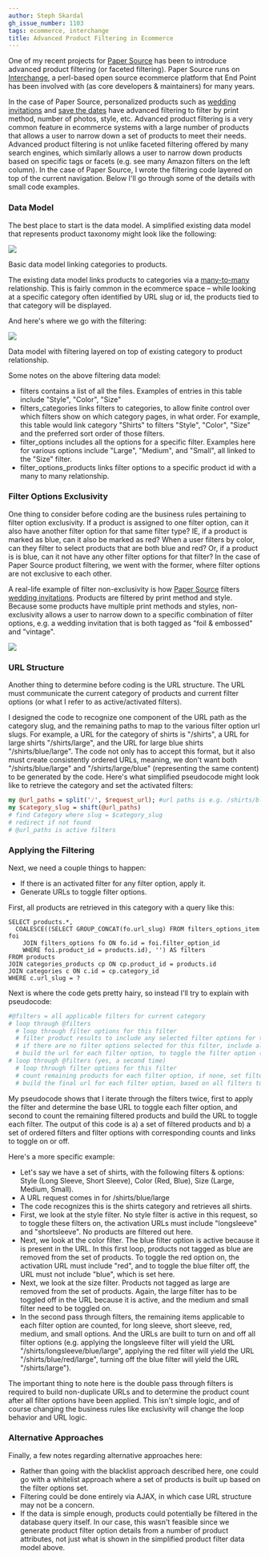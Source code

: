 ```yaml
---
author: Steph Skardal
gh_issue_number: 1103
tags: ecommerce, interchange
title: Advanced Product Filtering in Ecommerce
---
```


One of my recent projects for [Paper Source](http://www.papersource.com/) has been to introduce advanced product filtering (or faceted filtering). Paper Source runs on [Interchange](http://www.icdevgroup.org/i/dev), a perl-based open source ecommerce platform that End Point has been involved with (as core developers & maintainers) for many years.

In the case of Paper Source, personalized products such as [wedding invitations](http://www.papersource.com/personalized/wedding-invitations.html) and [save the dates](http://www.papersource.com/personalized/wedding-save-the-dates/photo-save-the-dates.html) have advanced filtering to filter by print method, number of photos, style, etc. Advanced product filtering is a very common feature in ecommerce systems with a large number of products that allows a user to narrow down a set of products to meet their needs. Advanced product filtering is not unlike faceted filtering offered by many search engines, which similarly allows a user to narrow down products based on specific tags or facets (e.g. see many Amazon filters on the left column). In the case of Paper Source, I wrote the filtering code layered on top of the current navigation. Below I'll go through some of the details with small code examples.

### Data Model

The best place to start is the data model. A simplified existing data model that represents product taxonomy might look like the following:

<img border="0" src="/blog/2015/03/18/advanced-product-filtering-in-ecommerce/image-0.png"/>

Basic data model linking categories to products.

The existing data model links products to categories via a [many-to-many](http://en.wikipedia.org/wiki/Many-to-many_%28data_model%29) relationship. This is fairly common in the ecommerce space – while looking at a specific category often identified by URL slug or id, the products tied to that category will be displayed.

And here's where we go with the filtering:

<img border="0" src="/blog/2015/03/18/advanced-product-filtering-in-ecommerce/image-1.png"/>

Data model with filtering layered on top of existing category to product relationship.

Some notes on the above filtering data model:

- filters contains a list of all the files. Examples of entries in this table include "Style", "Color", "Size"
- filters_categories links filters to categories, to allow finite control over which filters show on which category pages, in what order. For example, this table would link category "Shirts" to filters "Style", "Color", "Size" and the preferred sort order of those filters.
- filter_options includes all the options for a specific filter. Examples here for various options include "Large", "Medium", and "Small", all linked to the "Size" filter.
- filter_options_products links filter options to a specific product id with a many to many relationship.

### Filter Options Exclusivity

One thing to consider before coding are the business rules pertaining to filter option exclusivity. If a product is assigned to one filter option, can it also have another filter option for that same filter type? IE, if a product is marked as blue, can it also be marked as red? When a user filters by color, can they filter to select products that are both blue and red? Or, if a product is is blue, can it not have any other filter options for that filter? In the case of Paper Source product filtering, we went with the former, where filter options are not exclusive to each other.

A real-life example of filter non-exclusivity is how [Paper Source](http://www.papersource.com/) filters [wedding invitations](http://www.papersource.com/personalized/wedding-invitations.html). Products are filtered by print method and style. Because some products have multiple print methods and styles, non-exclusivity allows a user to narrow down to a specific combination of filter options, e.g. a wedding invitation that is both tagged as "foil & embossed" and "vintage".

<img border="0" src="/blog/2015/03/18/advanced-product-filtering-in-ecommerce/image-2.png"/>

### URL Structure

Another thing to determine before coding is the URL structure. The URL must communicate the current category of products and current filter options (or what I refer to as active/activated filters).

I designed the code to recognize one component of the URL path as the category slug, and the remaining paths to map to the various filter option url slugs. For example, a URL for the category of shirts is "/shirts", a URL for large shirts "/shirts/large", and the URL for large blue shirts "/shirts/blue/large". The code not only has to accept this format, but it also must create consistently ordered URLs, meaning, we don't want both "/shirts/blue/large" and "/shirts/large/blue" (representing the same content) to be generated by the code. Here's what simplified pseudocode might look like to retrieve the category and set the activated filters:

```perl
my @url_paths = split('/', $request_url); #url paths is e.g. /shirts/blue/large
my $category_slug = shift(@url_paths)
# find Category where slug = $category_slug
# redirect if not found
# @url_paths is active filters
```

### Applying the Filtering

Next, we need a couple things to happen:

- If there is an activated filter for any filter option, apply it.
- Generate URLs to toggle filter options.

First, all products are retrieved in this category with a query like this:

```nohighlight
SELECT products.*,
  COALESCE((SELECT GROUP_CONCAT(fo.url_slug) FROM filters_options_item foi
    JOIN filters_options fo ON fo.id = foi.filter_option_id
    WHERE foi.product_id = products.id), '') AS filters
FROM products
JOIN categories_products cp ON cp.product_id = products.id
JOIN categories c ON c.id = cp.category_id
WHERE c.url_slug = ?
```

Next is where the code gets pretty hairy, so instead I'll try to explain with pseudocode:

```perl
#@filters = all applicable filters for current category
# loop through @filters
  # loop through filter options for this filter
  # filter product results to include any selected filter options for this filter
  # if there are no filter options selected for this filter, include all products
  # build the url for each filter option, to toggle the filter option (on or off)
# loop through @filters (yes, a second time)
  # loop through filter options for this filter
  # count remaining products for each filter option, if none, set filter option to inactive
  # build the final url for each filter option, based on all filters turned on and off
```

My pseudocode shows that I iterate through the filters twice, first to apply the filter and determine the base URL to toggle each filter option, and second to count the remaining filtered products and build the URL to toggle each filter. The output of this code is a) a set of filtered products and b) a set of ordered filters and filter options with corresponding counts and links to toggle on or off.

Here's a more specific example:

- Let's say we have a set of shirts, with the following filters & options: Style (Long Sleeve, Short Sleeve), Color (Red, Blue), Size (Large, Medium, Small).
- A URL request comes in for /shirts/blue/large
- The code recognizes this is the shirts category and retrieves all shirts.
- First, we look at the style filter. No style filter is active in this request, so to toggle these filters on, the activation URLs must include "longsleeve" and "shortsleeve". No products are filtered out here.
- Next, we look at the color filter. The blue filter option is active because it is present in the URL. In this first loop, products not tagged as blue are removed from the set of products. To toggle the red option on, the activation URL must include "red", and to toggle the blue filter off, the URL must not include "blue", which is set here.
- Next, we look at the size filter. Products not tagged as large are removed from the set of products. Again, the large filter has to be toggled off in the URL because it is active, and the medium and small filter need to be toggled on.
- In the second pass through filters, the remaining items applicable to each filter option are counted, for long sleeve, short sleeve, red, medium, and small options. And the URLs are built to turn on and off all filter options (e.g. applying the longsleeve filter will yield the URL "/shirts/longsleeve/blue/large", applying the red filter will yield the URL "/shirts/blue/red/large", turning off the blue filter will yield the URL "/shirts/large").

The important thing to note here is the double pass through filters is required to build non-duplicate URLs and to determine the product count after all filter options have been applied. This isn't simple logic, and of course changing the business rules like exclusivity will change the loop behavior and URL logic.

### Alternative Approaches

Finally, a few notes regarding alternative approaches here:

- Rather than going with the blacklist approach described here, one could go with a whitelist approach where a set of products is built up based on the filter options set.
- Filtering could be done entirely via AJAX, in which case URL structure may not be a concern.
- If the data is simple enough, products could potentially be filtered in the database query itself. In our case, this wasn't feasible since we generate product filter option details from a number of product attributes, not just what is shown in the simplified product filter data model above.
